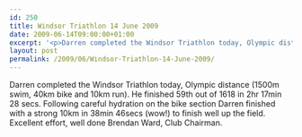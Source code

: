```yaml
---
id: 250
title: Windsor Triathlon 14 June 2009
date: 2009-06-14T09:00:00+01:00
excerpt: '<p>Darren completed the Windsor Triathlon today, Olympic distance (1500m swim, 40km bike and 10km run). He finished 59th out of 1618 in 2hr 17min 28 secs. Following careful hydration on the bike section Darren finished with a strong 10km in 38min 46secs (wow!) to finish well up the field. Excellent effort, well done Brendan Ward, Club Chairman.</p>'
layout: post
permalink: /2009/06/Windsor-Triathlon-14-June-2009/
---
```

Darren completed the Windsor Triathlon today, Olympic distance (1500m swim, 40km bike and 10km run). He finished 59th out of 1618 in 2hr 17min 28 secs. Following careful hydration on the bike section Darren finished with a strong 10km in 38min 46secs (wow!) to finish well up the field. Excellent effort, well done Brendan Ward, Club Chairman.